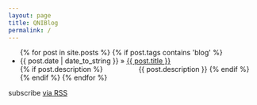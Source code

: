 ```yaml
---
layout: page
title: QNIBlog
permalink: /
---
```

<ul class="posts">
    {% for post in site.posts %}
        {% if post.tags contains 'blog' %}
            <li><span>{{ post.date | date_to_string }}</span> &raquo; <a href="{{ post.url }}">{{ post.title }}</a><br>
            {% if post.description %}
                <span style="padding-left:68px;"></span>{{ post.description }}
            {% endif %}
            </li>
        {% endif %}
    {% endfor %}
</ul>

<p class="rss-subscribe">subscribe <a href="{{ "/feed.xml" | prepend: site.baseurl }}">via RSS</a></p>
